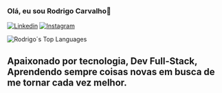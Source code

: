 ### Olá, eu sou Rodrigo Carvalho👋

[![Linkedin](https://img.shields.io/badge/LinkedIn-0077B5?style=for-the-badge&logo=linkedin&logoColor=white)](https://www.linkedin.com/in/rodrigo-carvalho-381522299/)
[![Instagram](https://img.shields.io/badge/Instagram-E4405F?style=for-the-badge&logo=instagram&logoColor=white)](https://www.instagram.com/rodrigo_karvalho/)

![Rodrigo´s Top Languages](https://github-readme-stats.vercel.app/api/top-langs/?username=Rodrigo5431&hide_progress=true)

## Apaixonado por tecnologia, Dev Full-Stack, Aprendendo sempre coisas novas em busca de me tornar cada vez melhor.
